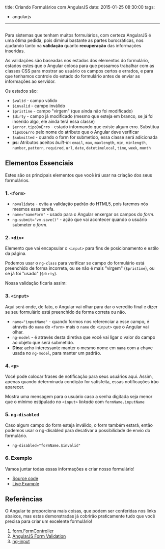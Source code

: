 title: Criando Formulários com AngularJS
date: 2015-01-25 08:30:00
tags: 
  - angularjs
---

![]()

Para sistemas que tenham muitos formulários, com certeza AngularJS é uma ótima pedida, pois diminui bastante as partes burocráticas, nos ajudando tanto na **validação** quanto **recuperação** das informações inseridas.

As validações são baseadas nos estados dos elementos do formulário, estados estes que o Angular coloca para que possamos trabalhar com as classes CSS para mostrar ao usuário os campos certos e errados, e para que tenhamos controle do estado do formulário antes de enviar as informações ao servidor. 

Os estados são:

  * `$valid` - campo válido
  * `$invalid` - campo inválido
  * `$pristine` - campo "virgem" (que ainda não foi modificado)
  * `$dirty` - campo já modificado (mesmo que esteja em branco, se já foi inserido algo, ele ainda terá essa classe)
  * `$error.tipoDoErro` - estado informando que existe algum erro. Substitua `tipoDoErro` pelo nome do atributo que o Angular deve verificar
  * `$submitted` - quando o form for submetido, essa classe será adicionada
  * **ps**: Atributos aceitos *built-in*: `email`, `max`, `maxlength`, `min`, `minlength`, `number`, `pattern`, `required`, `url`, `date`, `datetimelocal`, `time`, `week`, `month`

## Elementos Essenciais

Estes são os principais elementos que você irá usar na criação dos seus formulários.

### 1. `<form>`

  * `novalidate` - evita a validação padrão do HTML5, pois faremos nós mesmos essa tarefa.
  * `name="nameForm"` - usado para o Angular enxergar os campos do *form*.
  * `ng-submit="vm.save()"` - ação que vai acontecer quando o usuário submeter o *form*.

### 2. `<div>`

Elemento que vai encapsular o `<input>` para fins de posicionamento e estilo da página.

Podemos usar o `ng-class` para verificar se campo do formulário está preenchido de forma incorreta, ou se não é mais "virgem" (`$pristine`), ou se já foi "usado" (`$dirty`).

Nossa validação ficaria assim:

<div data-gist-id="4946075be091cb5e2636" data-gist-file="validation.html" data-gist-hide-footer="true" data-gist-hide-line-numbers="true"></div>

### 3. `<input>`

Aqui será onde, de fato, o Angular vai olhar para dar o veredito final e dizer se seu formulário está preenchido de forma correta ou não.

  * `name="inputName"` - quando formos nos referenciar a esse campo, é através do `name` do `<form>` mais o `name` do `<input>` que o Angular vai olhar.
  * `ng-model` - é através desta diretiva que você vai ligar o valor do campo ao objeto que será submetido.
  * **Dica**: acho interessante manter o mesmo nome em `name` com a chave usada no `ng-model`, para manter um padrão.

### 4. `<p>`

Você pode colocar frases de notificação para seus usuários aqui. Assim, apenas quando determinada condição for satisfeita, essas notificações irão aparecer.

<div data-gist-id="4946075be091cb5e2636" data-gist-file="p.html" data-gist-hide-footer="true" data-gist-hide-line-numbers="true"></div>

Mostra uma mensagem para o usuário caso a senha digitada seja menor que o mínimo estipulado no `<input>` *linkado* com `formName.inputName`

### 5. `ng-disabled`

Caso algum campo do form esteja inválido, o form também estará, então podemos usar o ng-disabled para desativar a possibilidade de envio do formulário.

  * `ng-disabled="formName.$invalid"`

### 6. Exemplo

Vamos juntar todas essas informações e criar nosso formulário!

* [Source code](https://github.com/ericdouglas/ng-form-validation)
* [Live Example](http://ericdouglas.github.io/ng-form-validation/)


## Referências

O Angular te proporciona mais coisas, que podem ser conferidas nos links abaixos, mas estas demonstradas já cobrirão praticamente tudo que você precisa para criar um excelente formulário!

1. [form.FormController](https://docs.angularjs.org/api/ng/type/form.FormController)
1. [AngularJS Form Validation](https://scotch.io/tutorials/angularjs-form-validation)
1. [ng-input](https://docs.angularjs.org/api/ng/directive/input)